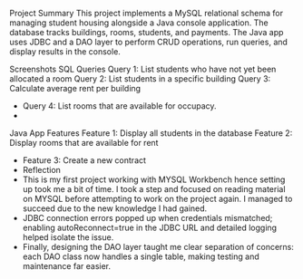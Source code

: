 Project Summary
This project implements a MySQL relational schema for managing student housing alongside a 
Java console application. The database tracks buildings, rooms, students, and payments. 
The Java app uses JDBC and a DAO layer to perform CRUD operations, run queries, and display 
results in the console.

Screenshots
SQL Queries
  Query 1: List students who have not yet been allocated a room
  Query 2: List students in a specific building
  Query 3: Calculate average rent per building
- Query 4: List rooms that are available for occupacy.
- 
Java App Features
  Feature 1: Display all students in the database
  Feature 2: Display rooms that are available for rent
- Feature 3: Create a new contract
- 
  Reflection
- This is my first project working with MYSQL Workbench hence setting up took me a bit of time. I took a step and focused on reading material on MYSQL before attempting to work on the project again. I managed to succeed due to the new knowledge I had gained. 
- JDBC connection errors popped up when credentials mismatched; enabling autoReconnect=true in the JDBC URL and detailed logging helped isolate the issue. 
- Finally, designing the DAO layer taught me clear separation of concerns: each DAO class now handles a single table, making testing and maintenance far easier.

